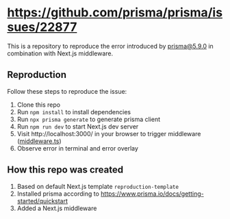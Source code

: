 # https://github.com/prisma/prisma/issues/22877

This is a repository to reproduce the error introduced by prisma@5.9.0 in combination with Next.js middleware.

## Reproduction

Follow these steps to reproduce the issue:

 1. Clone this repo
 2. Run `npm install` to install dependencies
 3. Run `npx prisma generate` to generate prisma client
 4. Run `npm run dev` to start Next.js dev server
 5. Visit http://localhost:3000/ in your browser to trigger middleware ([middleware.ts](/middleware.ts))
 6. Observe error in terminal and error overlay


## How this repo was created

 1. Based on default Next.js template `reproduction-template`
 2. Installed prisma according to https://www.prisma.io/docs/getting-started/quickstart
 3. Added a Next.js middleware
